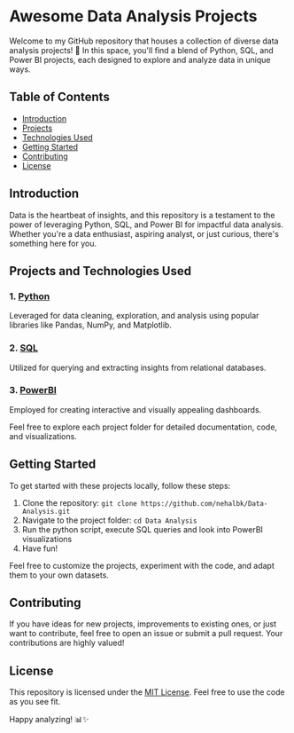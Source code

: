 # Awesome Data Analysis Projects

Welcome to my GitHub repository that houses a collection of diverse data analysis projects! 🚀 In this space, you'll find
a blend of Python, SQL, and Power BI projects, each designed to explore and analyze data in unique ways.

## Table of Contents

- [Introduction](#introduction)
- [Projects](#projects)
- [Technologies Used](#technologies-used)
- [Getting Started](#getting-started)
- [Contributing](#contributing)
- [License](#license)

## Introduction

Data is the heartbeat of insights, and this repository is a testament to the power of leveraging Python, SQL, and Power
BI for impactful data analysis. Whether you're a data enthusiast, aspiring analyst, or just curious, there's something
here for you.

## Projects and Technologies Used

### 1. [Python](./Python)

Leveraged for data cleaning, exploration, and analysis using popular libraries like Pandas, NumPy, and Matplotlib.

### 2. [SQL](./SQL)

Utilized for querying and extracting insights from relational databases.

### 3. [PowerBI](./PowerBI)

Employed for creating interactive and visually appealing dashboards.

Feel free to explore each project folder for detailed documentation, code, and visualizations.

## Getting Started

To get started with these projects locally, follow these steps:

1. Clone the repository: `git clone https://github.com/nehalbk/Data-Analysis.git`
2. Navigate to the project folder: `cd Data Analysis`
4. Run the python script, execute SQL queries and look into PowerBI visualizations
5. Have fun!

Feel free to customize the projects, experiment with the code, and adapt them to your own datasets.

## Contributing

If you have ideas for new projects, improvements to existing ones, or just want to contribute, feel free to open an
issue or submit a pull request. Your contributions are highly valued!

## License

This repository is licensed under the [MIT License](./LICENSE). Feel free to use the code as you see fit.

Happy analyzing! 📊✨
